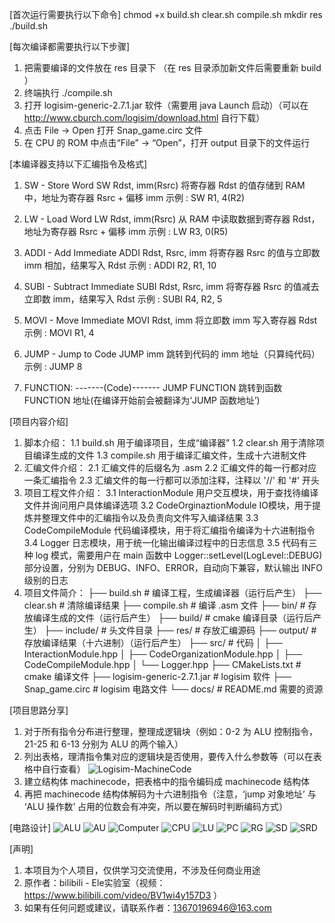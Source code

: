 [首次运行需要执行以下命令]
chmod +x build.sh clear.sh compile.sh
mkdir res
./build.sh

[每次编译都需要执行以下步骤]
1. 把需要编译的文件放在 res 目录下 （在 res 目录添加新文件后需要重新 build ）
2. 终端执行 ./compile.sh
3. 打开 logisim-generic-2.7.1.jar 软件（需要用 java Launch 启动）（可以在 http://www.cburch.com/logisim/download.html 自行下载）
4. 点击 File -> Open 打开 Snap_game.circ 文件
5. 在 CPU 的 ROM 中点击“File” -> “Open”，打开 output 目录下的文件运行

[本编译器支持以下汇编指令及格式]
1. SW - Store Word
    SW Rdst, imm(Rsrc)
    将寄存器 Rdst 的值存储到 RAM 中，地址为寄存器 Rsrc + 偏移 imm
    示例 : SW R1, 4(R2)

2. LW - Load Word
    LW Rdst, imm(Rsrc)
    从 RAM 中读取数据到寄存器 Rdst，地址为寄存器 Rsrc + 偏移 imm
    示例 : LW R3, 0(R5)

3. ADDI - Add Immediate
    ADDI Rdst, Rsrc, imm
    将寄存器 Rsrc 的值与立即数 imm 相加，结果写入 Rdst
    示例 : ADDI R2, R1, 10

4. SUBI - Subtract Immediate
    SUBI Rdst, Rsrc, imm
    将寄存器 Rsrc 的值减去立即数 imm，结果写入 Rdst
    示例 : SUBI R4, R2, 5

5. MOVI - Move Immediate
    MOVI Rdst, imm
    将立即数 imm 写入寄存器 Rdst
    示例 : MOVI R1, 4

6. JUMP - Jump to Code
    JUMP imm
    跳转到代码的 imm 地址（只算纯代码）
    示例 : JUMP 8

7. FUNCTION:
   -------(Code)-------
   JUMP FUNCTION
   跳转到函数 FUNCTION 地址(在编译开始前会被翻译为‘JUMP 函数地址’)

[项目内容介绍]
1. 脚本介绍：
    1.1 build.sh 用于编译项目，生成“编译器”
    1.2 clear.sh 用于清除项目编译生成的文件
    1.3 compile.sh 用于编译汇编文件，生成十六进制文件
2. 汇编文件介绍：
    2.1 汇编文件的后缀名为 .asm
    2.2 汇编文件的每一行都对应一条汇编指令
    2.3 汇编文件的每一行都可以添加注释，注释以 '//' 和 '#' 开头
3. 项目工程文件介绍：
    3.1 InteractionModule 用户交互模块，用于查找待编译文件并询问用户具体编译选项
    3.2 CodeOrginaztionModule IO模块，用于提炼并整理文件中的汇编指令以及负责向文件写入编译结果
    3.3 CodeCompileModule 代码编译模块，用于将汇编指令编译为十六进制指令
    3.4 Logger 日志模块，用于统一化输出编译过程中的日志信息
    3.5 代码有三种 log 模式，需要用户在 main 函数中 Logger::setLevel(LogLevel::DEBUG) 部分设置，分别为 DEBUG、INFO、ERROR，自动向下兼容，默认输出 INFO 级别的日志
4. 项目文件简介：
    ├── build.sh                   # 编译工程，生成编译器（运行后产生）
    ├── clear.sh                   # 清除编译结果
    ├── compile.sh                 # 编译 .asm 文件
    ├── bin/                       # 存放编译生成的文件（运行后产生）
    ├── build/                     # cmake 编译目录（运行后产生）
    ├── include/                   # 头文件目录
    ├── res/                       # 存放汇编源码
    ├── output/                    # 存放编译结果（十六进制）（运行后产生）
    ├── src/                       # 代码
    │   ├── InteractionModule.hpp
    │   ├── CodeOrganizationModule.hpp
    │   ├── CodeCompileModule.hpp
    │   └── Logger.hpp
    ├── CMakeLists.txt             # cmake 编译文件
    ├── logisim-generic-2.7.1.jar  # logisim 软件
    ├── Snap_game.circ             # logisim 电路文件
    └── docs/                      # README.md 需要的资源

[项目思路分享]
1. 对于所有指令分布进行整理，整理成逻辑块（例如：0-2 为 ALU 控制指令，21-25 和 6-13 分别为 ALU 的两个输入）
2. 列出表格，理清指令集对应的逻辑块是否使用，要传入什么参数等（可以在表格中自行查看）
![Logisim-MachineCode](docs/Logisim-MachineCode.jpg)
3. 建立结构体 machinecode，把表格中的指令编码成 machinecode 结构体
4. 再把 machinecode 结构体解码为十六进制指令（注意，‘jump 对象地址’ 与 ‘ALU 操作数’ 占用的位数会有冲突，所以要在解码时判断编码方式）

[电路设计]
![ALU](docs/Logisim-Circuit/ALU.jpg)
![AU](docs/Logisim-Circuit/AU.jpg)
![Computer](docs/Logisim-Circuit/Computer.jpg)
![CPU](docs/Logisim-Circuit/CPU.jpg)
![LU](docs/Logisim-Circuit/LU.jpg)
![PC](docs/Logisim-Circuit/PC.jpg)
![RG](docs/Logisim-Circuit/RG.jpg)
![SD](docs/Logisim-Circuit/SD.jpg)
![SRD](docs/Logisim-Circuit/SRD.jpg)

[声明]
1. 本项目为个人项目，仅供学习交流使用，不涉及任何商业用途  
2. 原作者：bilibili - Ele实验室（视频：https://www.bilibili.com/video/BV1wi4y157D3 ）  
3. 如果有任何问题或建议，请联系作者：13670196946@163.com